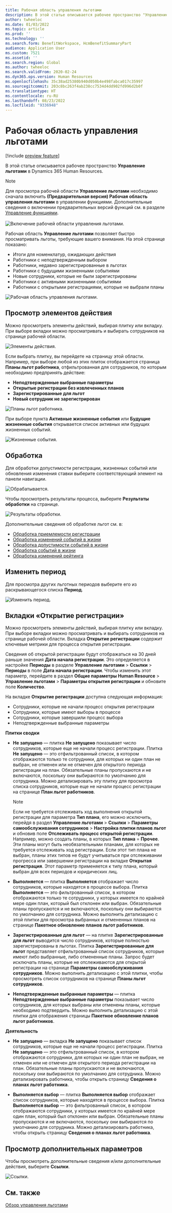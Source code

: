 ```yaml
---
title: Рабочая область управления льготами
description: В этой статье описывается рабочее пространство "Управление льготами" в Dynamics 365 Human Resources.
author: twheeloc
ms.date: 01/03/2022
ms.topic: article
ms.prod: ''
ms.technology: ''
ms.search.form: BenefitWorkspace, HcmBenefitSummaryPart
audience: Application User
ms.custom: 7521
ms.assetid: ''
ms.search.region: Global
ms.author: twheeloc
ms.search.validFrom: 2020-02-24
ms.dyn365.ops.version: Human Resources
ms.openlocfilehash: 35c38ad25380b940d050b4e498fabca017c35997
ms.sourcegitcommit: 203c8bc263f4ab238cc7534d4dd902fd996d2b0f
ms.translationtype: HT
ms.contentlocale: ru-RU
ms.lasthandoff: 08/23/2022
ms.locfileid: "9336948"
---
```

# <a name="benefits-management-workspace"></a>Рабочая область управления льготами

[!include [preview feature](./includes/preview-feature.md)]

В этой статье описывается рабочее пространство **Управление льготами** в Dynamics 365 Human Resources.

> [!NOTE]
> Для просмотра рабочей области **Управление льготами** необходимо сначала включить **(Предварительная версия) Рабочая область управления льготами** в управлении функциями. Дополнительные сведения о включении предварительных версий функций см. в разделе [Управление функциями](hr-admin-manage-features.md).<br><br>![Включение рабочей области управления льготами.](./media/hr-benefits-management-workspace-enable.png)

Рабочая область **Управление льготами** позволяет быстро просматривать льготы, требующие вашего внимания. На этой странице показано:

- Итоги для номенклатур, ожидающих действия
- Работники с неподтвержденным выбором
- Работники, недавно зарегистрированные в льготах
- Работники с будущими жизненными событиями
- Новые сотрудники, которые не были зарегистрированы
- Работники с активными жизненными событиями
- Работники с открытыми регистрациями, которые не выбрали планы

![Рабочая область управления льготами.](./media/hr-benefits-management-workspace.png)

## <a name="view-action-items"></a>Просмотр элементов действия

Можно просмотреть элементы действий, выбирая плитку или вкладку. При выборе вкладки можно просматривать и выбирать сотрудников на странице рабочей области.

![Элементы действия.](./media/hr-benefits-management-workspace-action-items.png)

Если выбрать плитку, вы перейдете на страницу этой области. Например, при выборе любой из этих плиток отображается страница **Планы льгот работника**, отфильтрованная для сотрудников, по которым необходимо предпринять действие:

- **Неподтвержденные выбранные параметры**
- **Открытые регистрации без извлеченных планов**
- **Зарегистрированные для льгот**
- **Новый сотрудник не зарегистрирован**

![Планы льгот работника.](./media/hr-benefits-management-workspace-plans.png)

При выборе пункта **Активные жизненные события** или **Будущие жизненные события** открывается список активных или будущих жизненных событий.

![Жизненные события.](./media/hr-benefits-management-workspace-life-events.png)

## <a name="processing"></a>Обработка

Для обработки допустимости регистрации, жизненных событий или обновления изменения ставки выберите соответствующий элемент на панели навигации.

![Обрабатывается.](./media/hr-benefits-management-workspace-processing.png)

Чтобы просмотреть результаты процесса, выберите **Результаты обработки** на странице.

![Результаты обработки.](./media/hr-benefits-management-workspace-process-results.png)

Дополнительные сведения об обработке льгот см. в:

- [Обработка приемлемости регистрации](hr-benefits-process-enrollment-eligibility.md)
- [Обработка изменений событий в жизни](hr-benefits-process-life-event-changes.md)
- [Обработка допустимости событий в жизни](hr-benefits-process-life-event-eligibility.md)
- [Обработка событий в жизни](hr-benefits-process-life-events.md)
- [Обработка изменений рейтинга](hr-benefits-process-rate-changes.md)

## <a name="change-period"></a>Изменить период

Для просмотра других льготных периодов выберите его из раскрывающегося списка **Период**.

![Изменить период.](./media/hr-benefits-management-workspace-period.png)


## <a name="open-enrollment-tab"></a>Вкладки «Открытие регистрации»

Можно просмотреть элементы действий, выбирая плитку или вкладку. При выборе вкладки можно просматривать и выбирать сотрудников на странице рабочей области.
Вкладка **Открытие регистрации** содержит ключевые метрики для процесса открытия регистрации. 

Сведения об открытой регистрации будут отображаться на 30 дней раньше значения **Дата начала регистрации**. Это определяется в настройке **Периоды** в разделе **Управление льготами** > **Ссылки** > **Периоды** в поле **Дата начала регистрации**.  Чтобы изменить этот параметр, перейдите в раздел **Общие параметры Human Resource** > **Управление льготами** > **Параметры открытия регистрации** и обновите поле **Количество**.  

На вкладке **Открытие регистрации** доступна следующая информация:
 - Сотрудники, которые не начали процесс открытия регистрации
 - Сотрудники, которые имеют выборы в процессе
 - Сотрудники, которые завершили процесс выбора
 - Неподтвержденные выбранные параметры

**Плитки сводки**

- **Не запущено** — плитка **Не запущено** показывает число сотрудников, которые еще не начали процесс регистрации. Плитка **Не запущено** — это отфильтрованный список, в котором отображаются только те сотрудники, для которых ни один план не выбран, не отменен или не отмечен для открытого периода регистрации на план. Обязательные планы пропускаются и не включаются, поскольку они выбираются по умолчанию для сотрудника.  Можно детализировать эту плитку для просмотра списка сотрудников, которые еще не начали процесс регистрации на странице **План льгот работников**.

  > [!NOTE]
  > Если не требуется отслеживать ход выполнения открытой регистрации для параметра **Тип плана**, его можно исключить, перейдя в раздел **Управление льготами** > **Ссылки** > **Параметры самообслуживания сотрудников** > **Настройка плитки планов льгот** и обновив поле **Отслеживать процесс открытой регистрации**.  Например, можно создать планы, в которых **Тип плана** = **Прочее**. Эти планы могут быть необязательными планами, для которых не требуется отслеживать ход регистрации. Если этот тип плана не выбран, планы этих типов не будут учитываться при отслеживании прогресса или завершении регистрации на вкладке **Открытая регистрация**. Этот параметр применяется к типу плана, который выбран для всех периодов и юридических лиц.

- **Выполняется** — плитка **Выполняется** отображает число сотрудников, которые находятся в процессе выбора. Плитка **Выполняется** — это фильтрованный список, в котором отображаются только те сотрудники, у которых имеется по крайней мере один план, который был отклонен или выбран. Обязательные планы пропускаются и не включаются, поскольку они выбираются по умолчанию для сотрудника. Можно выполнить детализацию с этой плитки для просмотра выбранных и отмененных планов на странице **Пакетное обновление планов льгот работников**.

- **Зарегистрированные для льгот** — на плитке **Зарегистрированные для льгот** выводится число сотрудников, которые полностью зарегистрированы в льготах. Плитка **Зарегистрированные для льгот** представляет отфильтрованный список сотрудников, которые имеют либо выбранные, либо отмененные планы. Запрос будет исключать планы, которые не отслеживаются для открытой регистрации на странице **Параметры самообслуживания сотрудников**. Можно выполнить детализацию с этой плитки, чтобы просмотреть список сотрудников на странице **Планы льгот сотрудников**.

- **Неподтвержденные выбранные параметры** — плитка **Неподтвержденные выбранные параметры** показывает число сотрудников, для которых выбраны или отменены планы, которые необходимо подтвердить. Можно выполнить детализацию с этой плитки для отображения страницы **Пакетное обновление планов льгот работников**.

**Деятельность**

- **Не запущено** — вкладка **Не запущено** показывает список сотрудников, которые еще не начали процесс регистрации. Плитка **Не запущено** — это отфильтрованный список, в котором отображаются сотрудники, для которых ни один план не выбран, не отменен или не отмечен для открытого периода регистрации на план. Обязательные планы пропускаются и не включаются, поскольку они выбираются по умолчанию для сотрудника. Можно детализировать работника, чтобы открыть страницу **Сведения о планах льгот работника**.

- **Выполняется выбор** — плитка **Выполняется выбор** отображает список сотрудников, которые находятся в процессе выбора. Плитка **Выполняется выбор** — это фильтрованный список, в котором отображаются сотрудники, у которых имеется по крайней мере один план, который был отклонен или выбран. Обязательные планы пропускаются и не включаются, поскольку они выбираются по умолчанию для сотрудника. Можно детализировать работника, чтобы открыть страницу **Сведения о планах льгот работника**.

## <a name="view-more-options"></a>Просмотр дополнительных параметров

Чтобы просмотреть дополнительные сведения и/или дополнительные действия, выберите **Ссылки**.

![Ссылки.](./media/hr-benefits-management-workspace-links.png)

## <a name="see-also"></a>См. также

[Обзор управления льготами](hr-benefits-management-overview.md)
